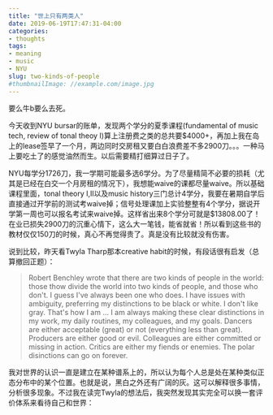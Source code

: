 ```yaml
---
title: "世上只有两类人"
date: 2019-06-19T17:47:31-04:00
categories:
- thoughts 
tags:
- meaning
- music
- NYU
slug: two-kinds-of-people
#thumbnailImage: //example.com/image.jpg
---
```


要么牛b要么去死。
<!--more-->

今天收到NYU bursar的账单，发现两个学分的夏季课程(fundamental of music tech, review of tonal theoy I)算上注册费之类的总共要$4000+，再加上我在岛上的lease签早了一个月，两边同时交房租又要白白浪费差不多2900刀。。。一种马上要吃土了的感觉油然而生。以后需要精打细算过日子了。

NYU每学分1726刀，我一学期可能最多选6学分。为了尽量精简不必要的损耗（尤其是已经在白交一个月房租的情况下），我想能waive的课都尽量waive。所以基础课程里面，tonal theory I,II以及music history三门总计4学分，我要在暑期自学后直接通过开学前的测试考waive掉；信号处理课加上实验整整有4个学分，据说开学第一周也可以报名考试来waive掉。这样省出来8个学分可就是$13808.00了！在业已损失2900刀的沉重心情下，这么大一笔钱，能省就省！所以看到这些书的教材仅仅150刀的时候，真心不再觉得贵了。真是没有比较就没有伤害。

说到比较，昨天看Twyla Tharp那本creative habit的时候，有段话很有启发（总算撤回正题）：

> Robert Benchley wrote that there are two kinds of people in the world: those thow divide the world into two kinds of people, and those who don't. I guess I've always been one who does. 
I have issues with ambiguity, preferring my distinctions to be black or white. I don't like gray. That's how I am ... I am always making these clear distinctions in my work, my daily routines, my colleagues, and my goals. Dancers are either acceptable (great) or not (everything less than great). Producers are either good or evil. Colleagues are either committed or missing in action. Critics are either my fiends or enemies. The polar disinctions can go on forever.

我对世界的认识一直是建立在某种谱系上的，所以认为每个人总是处在某种类似正态分布中的某个位置。也就是说，黑白之外还有广阔的灰。这可以解释很多事情，分析很多现象。不过我在读完Twyla的想法后，我突然发现其实完全可以换一套评价体系来看待自己和世界：


